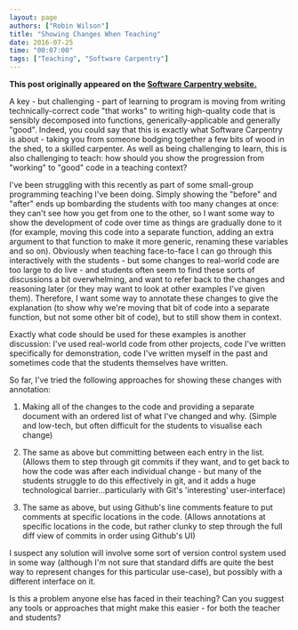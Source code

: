 ```yaml
---
layout: page
authors: ["Robin Wilson"]
title: "Showing Changes When Teaching"
date: 2016-07-25
time: "00:07:00"
tags: ["Teaching", "Software Carpentry"]
---
```


<p><b>This post originally appeared on the <a href="https://software-carpentry.org/">Software Carpentry website.</a></b></p>

A key - but challenging - part of learning to program is moving from
writing technically-correct code "that works" to writing high-quality
code that is sensibly decomposed into functions,
generically-applicable and generally "good". Indeed, you could say
that this is exactly what Software Carpentry is about - taking you
from someone bodging together a few bits of wood in the shed, to a
skilled carpenter. As well as being challenging to learn, this is also
challenging to teach: how should you show the progression from
"working" to "good" code in a teaching context?

I've been struggling with this recently as part of some small-group
programming teaching I've been doing. Simply showing the "before" and
"after" ends up bombarding the students with too many changes at once:
they can't see how you get from one to the other, so I want some way
to show the development of code over time as things are gradually done
to it (for example, moving this code into a separate function, adding
an extra argument to that function to make it more generic, renaming
these variables and so on). Obviously when teaching face-to-face I can
go through this interactively with the students - but some changes to
real-world code are too large to do live - and students often seem to
find these sorts of discussions a bit overwhelming, and want to refer
back to the changes and reasoning later (or they may want to look at
other examples I've given them). Therefore, I want some way to
annotate these changes to give the explanation (to show why we're
moving that bit of code into a separate function, but not some other
bit of code), but to still show them in context.

Exactly what code should be used for these examples is another
discussion: I've used real-world code from other projects, code I've
written specifically for demonstration, code I've written myself in
the past and sometimes code that the students themselves have written.

So far, I've tried the following approaches for showing these changes
with annotation:

1. Making all of the changes to the code and providing a separate
   document with an ordered list of what I've changed and why.
   (Simple and low-tech, but often difficult for the students to
   visualise each change)

2. The same as above but committing between each entry in the list.
   (Allows them to step through git commits if they want, and to get
   back to how the code was after each individual change - but many of
   the students struggle to do this effectively in git, and it adds a
   huge technological barrier...particularly with Git's 'interesting'
   user-interface)

3. The same as above, but using Github's line comments feature to put
   comments at specific locations in the code.  (Allows annotations at
   specific locations in the code, but rather clunky to step through
   the full diff view of commits in order using Github's UI)

I suspect any solution will involve some sort of version control
system used in some way (although I'm not sure that standard diffs are
quite the best way to represent changes for this particular use-case),
but possibly with a different interface on it.

Is this a problem anyone else has faced in their teaching? Can you
suggest any tools or approaches that might make this easier - for both
the teacher and students?
